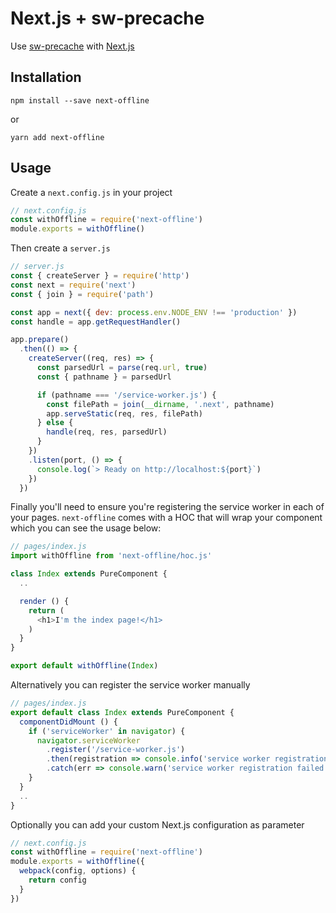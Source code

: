 # Next.js + sw-precache

Use [sw-precache](https://github.com/GoogleChrome/sw-precache) with [Next.js](https://github.com/zeit/next.js)

## Installation

```
npm install --save next-offline
```

or

```
yarn add next-offline
```

## Usage

Create a `next.config.js` in your project

```js
// next.config.js
const withOffline = require('next-offline')
module.exports = withOffline()
```

Then create a `server.js`

```js
// server.js
const { createServer } = require('http')
const next = require('next')
const { join } = require('path')

const app = next({ dev: process.env.NODE_ENV !== 'production' })
const handle = app.getRequestHandler()

app.prepare()
  .then(() => {
    createServer((req, res) => {
      const parsedUrl = parse(req.url, true)
      const { pathname } = parsedUrl

      if (pathname === '/service-worker.js') {
        const filePath = join(__dirname, '.next', pathname)
        app.serveStatic(req, res, filePath)
      } else {
        handle(req, res, parsedUrl)
      }
    })
    .listen(port, () => {
      console.log(`> Ready on http://localhost:${port}`)
    })
  })
```

Finally you'll need to ensure you're registering the service worker in each of your pages. `next-offline` comes with a HOC that will wrap your component which you can see the usage below:

```js
// pages/index.js
import withOffline from 'next-offline/hoc.js'

class Index extends PureComponent {
  ..

  render () {
    return (
      <h1>I'm the index page!</h1>
    )
  }
}

export default withOffline(Index)
```

Alternatively you can register the service worker manually

```js
// pages/index.js
export default class Index extends PureComponent {
  componentDidMount () {
    if ('serviceWorker' in navigator) {
      navigator.serviceWorker
        .register('/service-worker.js')
        .then(registration => console.info('service worker registration successful'))
        .catch(err => console.warn('service worker registration failed', err.message))
    }
  }
  ..
}
```

Optionally you can add your custom Next.js configuration as parameter

```js
// next.config.js
const withOffline = require('next-offline')
module.exports = withOffline({
  webpack(config, options) {
    return config
  }
})
```

